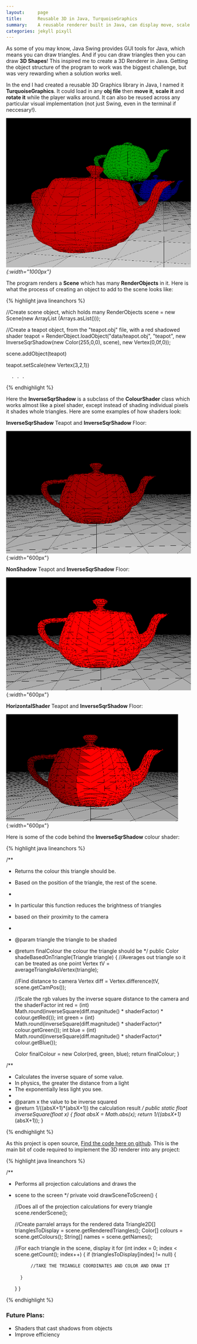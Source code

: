 ```yaml
---
layout:     page
title:      Reusable 3D in Java, TurquoiseGraphics
summary:    A reusable renderer built in Java, can display move, scale and rotate objects.
categories: jekyll pixyll
---
```


As some of you may know, Java Swing provides GUI tools for Java, which means you 
can draw triangles. And if you can draw triangles then you can draw __3D Shapes__! 
This inspired me to create a 3D Renderer in Java. Getting the object structure of 
the program to work was the biggest challenge, but was very rewarding when a solution
works well.

In the end I had created a reusable 3D Graphics library in Java, 
I named it __TurquoiseGraphics__. It could load in any __obj file__ then __move it__, __scale it__ and __rotate it__ while
the player walks around. It can also be reused across any particular visual implementation
(not just Swing, even in the terminal if neccesary!). 

_![Showing the 3D engine](/images/main_show_3d.png){:width="1000px"}_

The program renders a __Scene__ which has many __RenderObjects__ in it. Here is what the process of creating an 
object to add to the scene looks like:



{% highlight java lineanchors %}

//Create scene object, which holds many RenderObjects
scene = new Scene(new ArrayList<RenderObject> (Arrays.asList()));

//Create a teapot object, from the "teapot.obj" file, with a red shadowed shader
teapot = RenderObject.loadObject("data/teapot.obj", "teapot", new InverseSqrShadow(new Color(255,0,0), scene), new Vertex(0,0f,0));

scene.addObject(teapot)

teapot.setScale(new Vertex(3,2,1))

      . . . 
{% endhighlight %}

Here the __InverseSqrShadow__ is a subclass of the __ColourShader__ class which works almost like a pixel shader,
except instead of shading individual pixels it shades whole triangles. Here are some examples of how shaders look:

__InverseSqrShadow__ Teapot and __InverseSqrShadow__  Floor:

![InverseSqrShadow Shader](/images/sqrshadow.png){:width="600px"}

__NonShadow__ Teapot and __InverseSqrShadow__ Floor:

![InverseSqrShadow Shader](/images/noshadowteapot.png){:width="600px"}

__HorizontalShader__ Teapot and __InverseSqrShadow__ Floor:

![InverseSqrShadow Shader](/images/horizontal.png){:width="600px"}

Here is some of the code behind the 
__InverseSqrShadow__ colour shader:

{% highlight java lineanchors %}

/**
* Returns the colour this triangle should be. 
* Based on the position of the triangle, the rest of the scene.
* 
* In particular this function reduces the brightness of triangles
* based on their proximity to the camera
* 
* @param  triangle  the triangle to be shaded
* @return  finalColour the colour the triangle should be
*/
public Color shadeBasedOnTriangle(Triangle triangle) {
    //Averages out triangle so it can be treated as one point
    Vertex tV = averageTriangleAsVertex(triangle);

    //Find distance to camera
    Vertex diff = Vertex.difference(tV, scene.getCamPos());
    
    //Scale the rgb values by the inverse square distance to the camera and the shaderFactor
    int red = (int) Math.round(inverseSquare(diff.magnitude() * shaderFactor) * colour.getRed());
    int green = (int) Math.round(inverseSquare(diff.magnitude() * shaderFactor)* colour.getGreen());
    int blue = (int) Math.round(inverseSquare(diff.magnitude() * shaderFactor)* colour.getBlue());

    Color finalColour = new Color(red, green, blue);
    return finalColour;
}

/**
* Calculates the inverse square of some value.
* In physics, the greater the distance from a light 
* The exponentially less light you see.
* 
* @param  x  the value to be inverse squared
* @return  1/((absX+1)*(absX+1)) the calculation result
*/
public static float inverseSquare(float x) {
    float absX = Math.abs(x);
    return 1/((absX+1)*(absX+1));
}

{% endhighlight %}

As this project is open source, [Find the code here on github](https://github.com/jc10101010/TurquoiseGraphics). This is the main bit of code required to 
implement the 3D renderer into any project:

{% highlight java lineanchors %}

/**
* Performs all projection calculations and draws the 
* scene to the screen
*/
private void drawSceneToScreen() {
    
    //Does all of the projection calculations for every triangle
    scene.renderScene();
    
    //Create parralel arrays for the rendered data
    Triangle2D[] trianglesToDisplay = scene.getRenderedTriangles();
    Color[] colours = scene.getColours();
    String[] names = scene.getNames();

    //For each triangle in the scene, display it
    for (int index = 0; index < scene.getCount(); index++) {
        if (trianglesToDisplay[index] != null) {
            
            //TAKE THE TRIANGLE COORDINATES AND COLOR AND DRAW IT

        }
    }
}

{% endhighlight %}

### Future Plans: 
  * Shaders that cast shadows from objects
  * Improve efficiency
